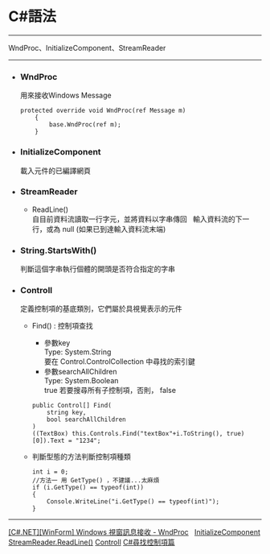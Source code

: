 
# C#語法
*****  
WndProc、InitializeComponent、StreamReader  
*****  
+ ### WndProc  
  用來接收Windows Message  
	```
	protected override void WndProc(ref Message m)
        {
            base.WndProc(ref m);
        }
	```
+ ### InitializeComponent  
	載入元件的已編譯網頁  
+ ### StreamReader  
	+ ReadLine()  
		自目前資料流讀取一行字元，並將資料以字串傳回  
		輸入資料流的下一行，或為 null (如果已到達輸入資料流末端)  
+ ### String.StartsWith()  
	判斷這個字串執行個體的開頭是否符合指定的字串  
+ ### Controll  
	定義控制項的基底類別，它們屬於具視覺表示的元件  
	+ Find()  : 控制項查找  
		+ 參數key  
			Type: System.String  
			要在 Control.ControlCollection 中尋找的索引鍵  
		+ 參數searchAllChildren  
			Type: System.Boolean  
			true 若要搜尋所有子控制項，否則， false  
		```
		public Control[] Find(
			string key,
			bool searchAllChildren
		)
		((TextBox) this.Controls.Find("textBox"+i.ToString(), true)[0]).Text = "1234";
		```
		
	+ 判斷型態的方法判斷控制項種類  
		```
		int i = 0;
		//方法一 用 GetType() ，不建議...太麻煩
		if (i.GetType() == typeof(int))
		{
			Console.WriteLine("i.GetType() == typeof(int)");
		}
		```

*****
[[C#.NET][WinForm] Windows 視窗訊息接收 - WndProc](https://dotblogs.com.tw/yc421206/2011/01/23/20971)  
[InitializeComponent](https://msdn.microsoft.com/zh-tw/library/system.windows.markup.icomponentconnector.initializecomponent(v=vs.110).aspx)  
[StreamReader.ReadLine()](https://msdn.microsoft.com/zh-tw/library/system.io.streamreader.readline(v=vs.110).aspx)  
[Controll](https://msdn.microsoft.com/zh-tw/library/system.windows.forms.control(v=vs.110).aspx)  
[C#尋找控制項篇](https://dotblogs.com.tw/markit/2014/06/25/145697)  

